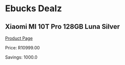 
# Ebucks Dealz
## Xiaomi MI 10T Pro 128GB Luna Silver
[Product Page](https://www.ebucks.com/web/shop/productSelected.do?prodId=1149454360&catId=844502363)

Price: R10999.00

Savings: 1000.0


	
